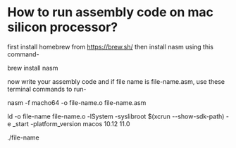 # How to run assembly code on mac silicon processor?

first install homebrew from https://brew.sh/
then install nasm using this command-

brew install nasm





now write your assembly code and if file name is file-name.asm, use these terminal commands to run-


nasm -f macho64 -o file-name.o file-name.asm

ld -o file-name file-name.o -lSystem -syslibroot $(xcrun --show-sdk-path) -e _start -platform_version macos 10.12 11.0

./file-name
